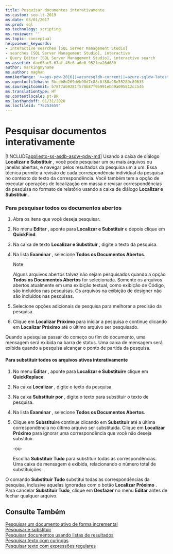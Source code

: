 ```yaml
---
title: Pesquisar documentos interativamente
ms.custom: seo-lt-2019
ms.date: 03/01/2017
ms.prod: sql
ms.technology: scripting
ms.reviewer: ''
ms.topic: conceptual
helpviewer_keywords:
- interactive searches [SQL Server Management Studio]
- searches [SQL Server Management Studio], interactive
- Query Editor [SQL Server Management Studio], interactive search
ms.assetid: dae65ac5-67af-45c6-a6e0-952fea26d680
author: markingmyname
ms.author: maghan
monikerRange: '>=aps-pdw-2016||=azuresqldb-current||=azure-sqldw-latest||>=sql-server-2016||=sqlallproducts-allversions||>=sql-server-linux-2017||=azuresqldb-mi-current'
ms.openlocfilehash: 5bcdb8d269deb90d7c88c0f88a98e55289c89635
ms.sourcegitcommit: b78f7ab9281f570b87f96991ebd9a095812cc546
ms.translationtype: HT
ms.contentlocale: pt-BR
ms.lasthandoff: 01/31/2020
ms.locfileid: "75253659"
---
```

# <a name="search-documents-interactively"></a>Pesquisar documentos interativamente
[!INCLUDE[appliesto-ss-asdb-asdw-pdw-md](../../includes/appliesto-ss-asdb-asdw-pdw-md.md)]
  Usando a caixa de diálogo **Localizar e Substituir** , você pode pesquisar um ou mais arquivos ou janelas abertas, e navegar pelos resultados da pesquisa um a um. Essa técnica permite a revisão de cada correspondência individual da pesquisa no contexto do texto da correspondência. Você também tem a opção de executar operações de localização em massa e revisar correspondências da pesquisa no formato de relatório usando a caixa de diálogo **Localizar e Substituir** .  
  
### <a name="to-search-all-open-documents"></a>Para pesquisar todos os documentos abertos  
  
1.  Abra os itens que você deseja pesquisar.  
  
2.  No menu **Editar** , aponte para **Localizar e Substituir** e depois clique em **QuickFind**.  
  
3.  Na caixa de texto **Localizar e Substituir** , digite o texto da pesquisa.  
  
4.  Na lista **Examinar** , selecione **Todos os Documentos Abertos**.  
  
    > [!NOTE]  
    >  Alguns arquivos abertos talvez não sejam pesquisados quando a opção **Todos os Documentos Abertos** for selecionada. Somente os arquivos abertos atualmente em uma exibição textual, como exibição de Código, são incluídos nas pesquisas. Os arquivos na exibição de designer não são incluídos nas pesquisas.  
  
5.  Selecione opções adicionais de pesquisa para melhorar a precisão da pesquisa.  
  
6.  Clique em **Localizar Próximo** para iniciar a pesquisa e continue clicando em **Localizar Próximo** até o último arquivo ser pesquisado.  
  
 Quando a pesquisa passar do começo ou fim do documento, uma mensagem será exibida na barra de status. Uma caixa de mensagem será exibida quando a pesquisa alcançar o ponto de partida da pesquisa.  
  
#### <a name="to-replace-in-all-active-files-interactively"></a>Para substituir todos os arquivos ativos interativamente  
  
1.  No menu **Editar** , aponte para **Localizar e Substituir**e clique em **QuickReplace**.  
  
2.  Na caixa **Localizar** , digite o texto da pesquisa.  
  
3.  Na caixa **Substituir por** , digite o texto para substituir o texto de pesquisa.  
  
4.  Na lista **Examinar** , selecione **Todos os Documentos Abertos**.  
  
5.  Clique em **Substituir**e continue clicando em **Substituir** até a última correspondência no último arquivo ser substituída. Clique em **Localizar Próximo** para ignorar uma correspondência que você não deseja substituir.  
  
     -ou-  
  
     Escolha **Substituir Tudo** para substituir todas as correspondências. Uma caixa de mensagem é exibida, relacionando o número total de substituições.  
  
 O comando **Substituir Tudo** substitui todas as correspondências da pesquisa, inclusive aquelas ignoradas com o botão **Localizar Próximo** . Para cancelar **Substituir Tudo**, clique em **Desfazer** no menu **Editar** antes de fechar qualquer arquivo.  
  
## <a name="see-also"></a>Consulte Também  
 [Pesquisar um documento ativo de forma incremental](../../relational-databases/scripting/search-an-active-document-incrementally.md)   
 [Pesquisar e substituir](../../relational-databases/scripting/search-and-replace.md)   
 [Pesquisar documentos usando listas de resultados](../../relational-databases/scripting/search-documents-using-results-lists.md)   
 [Pesquisar texto com curingas](../../relational-databases/scripting/search-text-with-wildcards.md)   
 [Pesquisar texto com expressões regulares](../../relational-databases/scripting/search-text-with-regular-expressions.md)  
  
  
